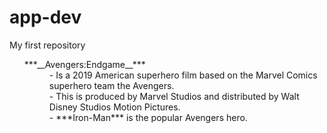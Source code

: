 # app-dev
My first repository
<ol>
  <dt>***__Avengers:Endgame__***</dt>
 <dd>- Is a 2019 American superhero film based on the Marvel Comics superhero team the Avengers.</dd>
 <dd>- This is produced by Marvel Studios and distributed by Walt Disney Studios Motion Pictures.</dd>
 <dd>- ***Iron-Man*** is the popular Avengers hero.</dd>
</ol>
